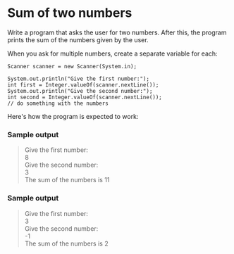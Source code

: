 # Sum of two numbers

Write a program that asks the user for two numbers. After this, the program prints the sum of the numbers given by the user.

When you ask for multiple numbers, create a separate variable for each:

```
Scanner scanner = new Scanner(System.in);

System.out.println("Give the first number:");
int first = Integer.valueOf(scanner.nextLine());
System.out.println("Give the second number:");
int second = Integer.valueOf(scanner.nextLine());
// do something with the numbers
```


Here's how the program is expected to work:
### Sample output

>Give the first number: <br>
>8 <br>
>Give the second number: <br>
>3 <br>
>The sum of the numbers is 11 <br>
### Sample output

>Give the first number: <br>
> 3 <br>
>Give the second number: <br>
>-1 <br>
>The sum of the numbers is 2 <br>